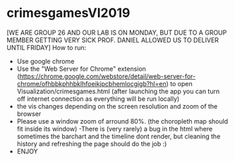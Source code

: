 # crimesgamesVI2019
[WE ARE GROUP 26 AND OUR LAB IS ON MONDAY, BUT DUE TO A GROUP MEMBER GETTING VERY SICK PROF. DANIEL ALLOWED US TO DELIVER UNTIL FRIDAY]
How to run:
- Use google chrome
- Use the "Web Server for Chrome" extension (https://chrome.google.com/webstore/detail/web-server-for-chrome/ofhbbkphhbklhfoeikjpcbhemlocgigb?hl=en)
to open Visualization/crimesgames.html (after launching the app you can turn off internet connection as everything will be run locally)
- the vis changes depending on the screen resolution and zoom of the browser
- Please use a window zoom of arround 80%. (the choropleth map should fit inside its window)
-There is (very rarely) a bug in the html where sometimes the barchart and the timeline dont render, but cleaning the history and refreshing the page should do the job :)
- ENJOY